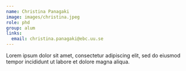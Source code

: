```yaml
---
name: Christina Panagaki
image: images/christina.jpeg
role: phd
group: alum
links:
  email: christina.panagaki@ebc.uu.se
---
```


Lorem ipsum dolor sit amet, consectetur adipiscing elit, sed do eiusmod tempor incididunt ut labore et dolore magna aliqua.
